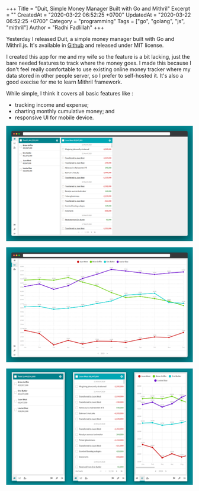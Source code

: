 +++
Title = "Duit, Simple Money Manager Built with Go and Mithril"
Excerpt = ""
CreatedAt = "2020-03-22 06:52:25 +0700"
UpdatedAt = "2020-03-22 06:52:25 +0700"
Category = "programming"
Tags = ["go", "golang", "js", "mithril"]
Author = "Radhi Fadlillah"
+++

Yesterday I released Duit, a simple money manager built with Go and Mithril.js. It's available in [Github](https://github.com/RadhiFadlillah/duit/) and released under MIT license.

I created this app for me and my wife so the feature is a bit lacking, just the bare needed features to track where the money goes. I made this because I don't feel really comfortable to use existing online money tracker where my data stored in other people server, so I prefer to self-hosted it. It's also a good execise for me to learn Mithril framework.

While simple, I think it covers all basic features like :

- tracking income and expense;
- charting monthly cumulative money; and
- responsive UI for mobile device.

![Screenshot that shows the basic income and expense tracking](basic-list.png)

![This is how the monthly chart looks like](monthly-chart.png)

![It's also responsive for in mobile device](mobile.png)